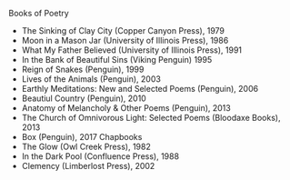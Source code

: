 Books of Poetry
- The Sinking of Clay City (Copper Canyon Press), 1979
- Moon in a Mason Jar (University of Illinois Press), 1986
- What My Father Believed (University of Illinois Press), 1991
- In the Bank of Beautiful Sins (Viking Penguin) 1995
- Reign of Snakes (Penguin), 1999
- Lives of the Animals (Penguin), 2003
- Earthly Meditations: New and Selected Poems (Penguin), 2006
- Beautiul Country (Penguin), 2010
- Anatomy of Melancholy &amp; Other Poems (Penguin), 2013
- The Church of Omnivorous Light: Selected Poems (Bloodaxe Books), 2013
- Box (Penguin), 2017
Chapbooks
- The Glow (Owl Creek Press), 1982
- In the Dark Pool (Confluence Press), 1988
- Clemency (Limberlost Press), 2002